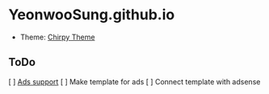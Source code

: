 # YeonwooSung.github.io

* Theme: [Chirpy Theme](https://github.com/cotes2020/jekyll-theme-chirpy/)

## ToDo

[ ] [Ads support](https://github.com/cotes2020/jekyll-theme-chirpy/issues/669)
    [ ] Make template for ads
    [ ] Connect template with adsense
